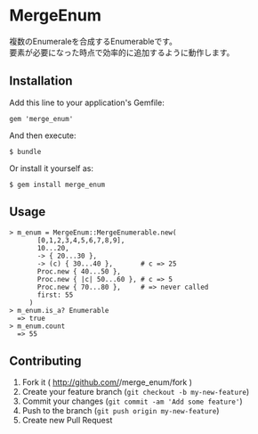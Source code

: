 # MergeEnum

複数のEnumeraleを合成するEnumerableです。  
要素が必要になった時点で効率的に追加するように動作します。

## Installation

Add this line to your application's Gemfile:

    gem 'merge_enum'

And then execute:

    $ bundle

Or install it yourself as:

    $ gem install merge_enum

## Usage

    > m_enum = MergeEnum::MergeEnumerable.new(
           [0,1,2,3,4,5,6,7,8,9],
           10...20,
           -> { 20...30 },
           -> (c) { 30...40 },       # c => 25
           Proc.new { 40...50 },
           Proc.new { |c| 50...60 }, # c => 5
           Proc.new { 70...80 },     # => never called
           first: 55
         )
    > m_enum.is_a? Enumerable
      => true
    > m_enum.count
      => 55

## Contributing

1. Fork it ( http://github.com/<my-github-username>/merge_enum/fork )
2. Create your feature branch (`git checkout -b my-new-feature`)
3. Commit your changes (`git commit -am 'Add some feature'`)
4. Push to the branch (`git push origin my-new-feature`)
5. Create new Pull Request
